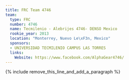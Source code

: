 ```yaml
---
title: FRC Team 4746
team:
  type: FRC
  number: 4746
  name: Tecmilenio - Alebrijes 4746- DENSO Mexico
  rookie_year: 2013
  location: "Monterrey, Nuevo Le\xF3n, Mexico"
  sponsors:
  - UNIVERSIDAD TECMILENIO CAMPUS LAS TORRES
  links:
    Website: https://www.facebook.com/AlphaGear4746/
---
```


{% include remove_this_line_and_add_a_paragraph %}